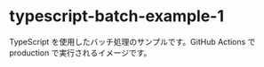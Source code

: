 # typescript-batch-example-1
TypeScript を使用したバッチ処理のサンプルです。GitHub Actions で production で実行されるイメージです。
